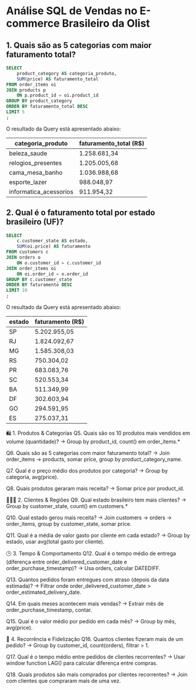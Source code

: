 # Análise SQL de Vendas no E-commerce Brasileiro da Olist

## 1. Quais são as 5 categorias com maior faturamento total?

```sql
SELECT 
	product_category AS categoria_produto,
	SUM(price) AS faturamento_total
FROM order_items oi
JOIN products p
	ON p.product_id = oi.product_id
GROUP BY product_category
ORDER BY faturamento_total DESC
LIMIT 5
;
```
O resultado da Query está apresentado abaixo:

| categoria_produto         | faturamento_total (R$) |
|---------------------------|------------------------|
| beleza_saude              | 1.258.681,34           |
| relogios_presentes        | 1.205.005,68           |
| cama_mesa_banho           | 1.036.988,68           |
| esporte_lazer             |   988.048,97           |
| informatica_acessorios    |   911.954,32           |

## 2. Qual é o faturamento total por estado brasileiro (UF)?

```sql
SELECT 
	c.customer_state AS estado,
	SUM(oi.price) AS faturamento
FROM customers c
JOIN orders o 
	ON o.customer_id = c.customer_id
JOIN order_items oi
	ON oi.order_id = o.order_id
GROUP BY c.customer_state
ORDER BY faturamento DESC
LIMIT 10
;
```
O resultado da Query está apresentado abaixo:

| estado | faturamento (R$) |
|--------|------------------|
| SP     | 5.202.955,05     |
| RJ     | 1.824.092,67     |
| MG     | 1.585.308,03     |
| RS     |   750.304,02     |
| PR     |   683.083,76     |
| SC     |   520.553,34     |
| BA     |   511.349,99     |
| DF     |   302.603,94     |
| GO     |   294.591,95     |
| ES     |   275.037,31     |




🛍️ 1. Produtos & Categorias
Q5. Quais são os 10 produtos mais vendidos em volume (quantidade)?
→ Group by product_id, count() em order_items.*

Q6. Quais são as 5 categorias com maior faturamento total?
→ Join order_items → products, somar price, group by product_category_name.

Q7. Qual é o preço médio dos produtos por categoria?
→ Group by categoria, avg(price).

Q8. Quais produtos geraram mais receita?
→ Somar price por product_id.

🧑‍🤝‍🧑 2. Clientes & Regiões
Q9. Qual estado brasileiro tem mais clientes?
→ Group by customer_state, count() em customers.*

Q10. Qual estado gerou mais receita?
→ Join customers → orders → order_items, group by customer_state, somar price.

Q11. Qual é a média de valor gasto por cliente em cada estado?
→ Group by estado, usar avg(total gasto por cliente).

🕒 3. Tempo & Comportamento
Q12. Qual é o tempo médio de entrega (diferença entre order_delivered_customer_date e order_purchase_timestamp)?
→ Usa orders, calcular DATEDIFF.

Q13. Quantos pedidos foram entregues com atraso (depois da data estimada)?
→ Filtrar onde order_delivered_customer_date > order_estimated_delivery_date.

Q14. Em quais meses acontecem mais vendas?
→ Extrair mês de order_purchase_timestamp, contar.

Q15. Qual é o valor médio por pedido em cada mês?
→ Group by mês, avg(price).

🔄 4. Recorrência e Fidelização
Q16. Quantos clientes fizeram mais de um pedido?
→ Group by customer_id, count(orders), filtrar > 1.

Q17. Qual é o tempo médio entre pedidos de clientes recorrentes?
→ Usar window function LAG() para calcular diferença entre compras.

Q18. Quais produtos são mais comprados por clientes recorrentes?
→ Join com clientes que compraram mais de uma vez.

